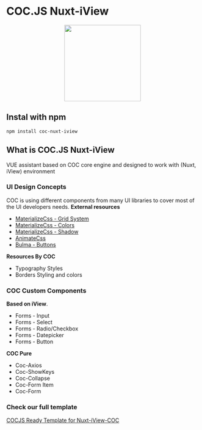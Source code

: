 

# COC.JS Nuxt-iView
<p align="center">
  <img width="200" height="200" src="https://avatars2.githubusercontent.com/u/44804821?s=400&u=c2252c15889114f4fa1128f60b3156e9f1f2131e&v=4">
</p>

## Instal with npm 

```
npm install coc-nuxt-iview
```

## What is COC.JS Nuxt-iView

VUE assistant based on COC core engine and designed to work with (Nuxt, iView) environment


### UI Design Concepts
COC is using different components from many UI libraries to cover most of the UI developers needs.
**External resources**
 - [MaterializeCss - Grid System](https://materializecss.com/grid.html)
 - [MaterializeCss - Colors](https://materializecss.com/color.html)
 - [MaterializeCss - Shadow](https://materializecss.com/shadow.html)
 - [AnimateCss](https://daneden.github.io/animate.css/)
 - [Bulma - Buttons](https://bulma.io/documentation/elements/button/)
 
 **Resources By COC**
 - Typography Styles
 - Borders Styling and colors

### COC Custom Components 
**Based on iView**.
 - Forms -  Input
 - Forms -  Select
 - Forms -  Radio/Checkbox
 - Forms -  Datepicker
 - Forms -  Button

**COC Pure**
 - Coc-Axios
 - Coc-ShowKeys
 - Coc-Collapse
 - Coc-Form Item
 - Coc-Form


### Check our full template
[COCJS Ready Template for Nuxt-iView-COC](https://cocjs.github.io/Nuxt-iView-Template/)
